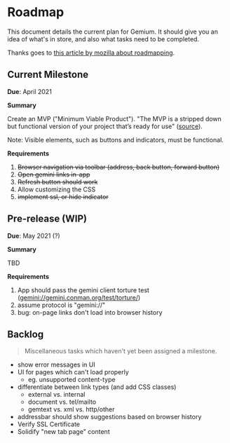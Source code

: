 # Roadmap

This document details the current plan for Gemium. It should give you an idea of what's in store, and also what tasks need to be completed.

Thanks goes to [this article by mozilla about roadmapping](https://mozilla.github.io/open-leadership-training-series/articles/opening-your-project/start-your-project-roadmap/#prototyping).


## Current Milestone
**Due**: April 2021

**Summary**

Create an MVP ("Minimum Viable Product"). "The MVP is a stripped down but functional version of your project that’s ready for use" ([source](https://mozilla.github.io/open-leadership-training-series/articles/opening-your-project/start-your-project-roadmap/#prototyping)).

Note: Visible elements, such as buttons and indicators, must be functional.

**Requirements**

1. ~~Browser navigation via toolbar (address, back button, forward button)~~
2. ~~Open gemini links in-app~~
3. ~~Refresh button should work~~
4. Allow customizing the CSS
5. ~~implement ssl, or hide indicator~~


## Pre-release (WIP)
**Due**: May 2021 (?)

**Summary**

TBD

**Requirements**

1. App should pass the gemini client torture test (<gemini://gemini.conman.org/test/torture/>)
2. assume protocol is "gemini://"
3. bug: on-page links don't load into browser history

## Backlog
> Miscellaneous tasks which haven't yet been assigned a milestone.

- show error messages in UI
- UI for pages which can't load properly
  - eg. unsupported content-type
- differentiate between link types (and add CSS classes)
  - external vs. internal
  - document vs. tel/mailto
  - gemtext vs. xml vs. http/other
- addressbar should show suggestions based on browser history
- Verify SSL Certificate
- Solidify "new tab page" content
